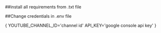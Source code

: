 ##install all requirements from .txt file

##Change credentials in .env file

{
YOUTUBE_CHANNEL_ID='channel id'
API_KEY='google console api key'
}
